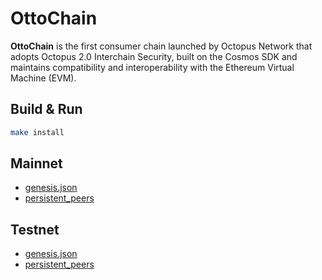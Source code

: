 # OttoChain

**OttoChain** is the first consumer chain launched by Octopus Network that adopts Octopus 2.0 Interchain Security, built on the Cosmos SDK and maintains compatibility and interoperability with the Ethereum Virtual Machine (EVM).

## Build & Run

```bash
make install
```

## Mainnet

* [genesis.json](./mainnet/genesis.json)
* [persistent_peers](./mainnet/app.persistent_peers.toml)

## Testnet

* [genesis.json](./testnet/genesis.json)
* [persistent_peers](./testnet/app.persistent_peers.toml)

